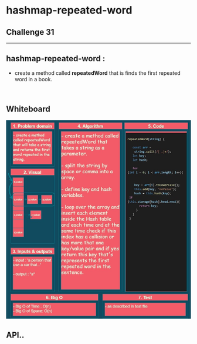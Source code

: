 # hashmap-repeated-word

## Challenge 31

<hr>

## hashmap-repeated-word :

- create a method called **repeatedWord** that is finds the first repeated word in a book.

  <br>

## Whiteboard

![challange31](./images/challange31.jpg)

<!-- <img src="images/challange07.jpg" /> -->

## API..

<!-- Description of each method publicly available to your Linked List -->
